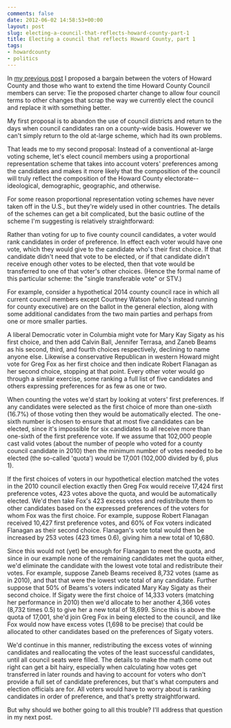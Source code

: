 ```yaml
---
comments: false
date: 2012-06-02 14:58:53+00:00
layout: post
slug: electing-a-council-that-reflects-howard-county-part-1
title: Electing a council that reflects Howard County, part 1
tags:
- howardcounty
- politics
---
```


In [my previous post](/2012/06/02/beyond-term-limits-for-the-howard-county-council/) I proposed a bargain between the voters of Howard County and those who want to extend the time Howard County Council members can serve: Tie the proposed charter change to allow four council terms to other changes that scrap the way we currently elect the council and replace it with something better.

My first proposal is to abandon the use of council districts and return to the days when council candidates ran on a county-wide basis. However we can't simply return to the old at-large scheme, which had its own problems.

That leads me to my second proposal: Instead of a conventional at-large voting scheme, let's elect council members using a proportional representation scheme that takes into account voters' preferences among the candidates and makes it more likely that the composition of the council will truly reflect the composition of the Howard County electorate-- ideological, demographic, geographic, and otherwise.

For some reason proportional representation voting schemes have never taken off in the U.S., but they're widely used in other countries. The details of the schemes can get a bit complicated, but the basic outline of the scheme I'm suggesting is relatively straightforward:

Rather than voting for up to five county council candidates, a voter would rank candidates in order of preference. In effect each voter would have one vote, which they would give to the candidate who's their first choice. If that candidate didn't need that vote to be elected, or if that candidate didn't receive enough other votes to be elected, then that vote would be transferred to one of that voter's other choices. (Hence the formal name of this particular scheme: the "single transferable vote" or STV.)

For example, consider a hypothetical 2014 county council race in which all current council members except Courtney Watson (who's instead running for county executive) are on the ballot in the general election, along with some additional candidates from the two main parties and perhaps from one or more smaller parties.

A liberal Democratic voter in Columbia might vote for Mary Kay Sigaty as his first choice, and then add Calvin Ball, Jennifer Terrasa, and Zaneb Beams as his second, third, and fourth choices respectively, declining to name anyone else. Likewise a conservative Republican in western Howard might vote for Greg Fox as her first choice and then indicate Robert Flanagan as her second choice, stopping at that point. Every other voter would go through a similar exercise, some ranking a full list of five candidates and others expressing preferences for as few as one or two.

When counting the votes we'd start by looking at voters' first preferences. If any candidates were selected as the first choice of more than one-sixth (16.7%) of those voting then they would be automatically elected. The one-sixth number is chosen to ensure that at most five candidates can be elected, since it's impossible for six candidates to all receive more than one-sixth of the first preference vote. If we assume that 102,000 people cast valid votes (about the number of people who voted for a county council candidate in 2010) then the minimum number of votes needed to be elected (the so-called 'quota') would be 17,001 (102,000 divided by 6, plus 1).

If the first choices of voters in our hypothetical election matched the votes in the 2010 council election exactly then Greg Fox would receive 17,424 first preference votes, 423 votes above the quota, and would be automatically elected. We'd then take Fox's 423 excess votes and redistribute them to other candidates based on the expressed preferences of the voters for whom Fox was the first choice. For example, suppose Robert Flanagan received 10,427 first preference votes, and 60% of Fox voters indicated Flanagan as their second choice. Flanagan's vote total would then be increased by 253 votes (423 times 0.6), giving him a new total of 10,680.

Since this would not (yet) be enough for Flanagan to meet the quota, and since in our example none of the remaining candidates met the quota either, we'd eliminate the candidate with the lowest vote total and redistribute their votes. For example, suppose Zaneb Beams received 8,732 votes (same as in 2010), and that that were the lowest vote total of any candidate. Further suppose that 50% of Beams's voters indicated Mary Kay Sigaty as their second choice. If Sigaty were the first choice of 14,333 voters (matching her performance in 2010) then we'd allocate to her another 4,366 votes (8,732 times 0.5) to give her a new total of 18,699. Since this is above the quota of 17,001, she'd join Greg Fox in being elected to the council, and like Fox would now have excess votes (1,698 to be precise) that could be allocated to other candidates based on the preferences of Sigaty voters.

We'd continue in this manner, redistributing the excess votes of winning candidates and reallocating the votes of the least successful candidates, until all council seats were filled. The details to make the math come out right can get a bit hairy, especially when calculating how votes get transferred in later rounds and having to account for voters who don't provide a full set of candidate preferences, but that's what computers and election officials are for. All voters would have to worry about is ranking candidates in order of preference, and that's pretty straightforward.

But why should we bother going to all this trouble? I'll address that question in my next post.
